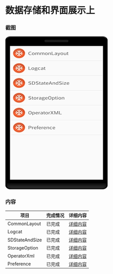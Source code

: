 # 数据存储和界面展示上
### 截图
![截图](https://github.com/BruceAnda/Android52/blob/master/screenshot/day02/pic/pic.png)

### 内容
| 项目 | 完成情况 | 详细内容 |
|-----|-----|-----|
| CommonLayout | 已完成 | [详细内容](https://github.com/BruceAnda/Android52/tree/master/app/src/main/java/zhaoliang/com/android52/ui/day02/commonlayout) |
| Logcat | 已完成 | [详细内容](https://github.com/BruceAnda/Android52/tree/master/app/src/main/java/zhaoliang/com/android52/ui/day02/logcat) |
| SDStateAndSize | 已完成 | [详细内容](https://github.com/BruceAnda/Android52/tree/master/app/src/main/java/zhaoliang/com/android52/ui/day02/sdstateandsize) |
| StorageOption | 已完成 | [详细内容](https://github.com/BruceAnda/Android52/tree/master/app/src/main/java/zhaoliang/com/android52/ui/day02/storageoption) |
| OperatorXml | 已完成 | [详细内容](https://github.com/BruceAnda/Android52/tree/master/app/src/main/java/zhaoliang/com/android52/ui/day02/operatorxml) |
| Preference | 已完成 | [详细内容](https://github.com/BruceAnda/Android52/tree/master/app/src/main/java/zhaoliang/com/android52/ui/day02/preference) |